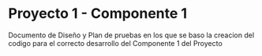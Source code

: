 # Proyecto 1 - Componente 1
Documento de Diseño y Plan de pruebas en los que se baso la creacion del codigo para el correcto desarrollo del Componente 1 del Proyecto 

